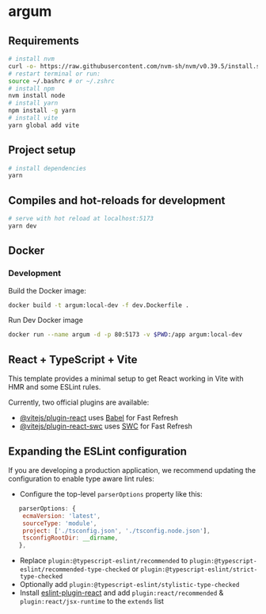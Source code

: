 # argum

## Requirements

```bash
# install nvm
curl -o- https://raw.githubusercontent.com/nvm-sh/nvm/v0.39.5/install.sh | bash
# restart terminal or run:
source ~/.bashrc # or ~/.zshrc
# install npm
nvm install node
# install yarn
npm install -g yarn
# install vite
yarn global add vite
```

## Project setup

```bash
# install dependencies
yarn
```

## Compiles and hot-reloads for development

```bash
# serve with hot reload at localhost:5173
yarn dev
```

## Docker

### Development

Build the Docker image:
```bash
docker build -t argum:local-dev -f dev.Dockerfile .
```

Run Dev Docker image
```bash
docker run --name argum -d -p 80:5173 -v $PWD:/app argum:local-dev
```

## React + TypeScript + Vite

This template provides a minimal setup to get React working in Vite with HMR and some ESLint rules.

Currently, two official plugins are available:

- [@vitejs/plugin-react](https://github.com/vitejs/vite-plugin-react/blob/main/packages/plugin-react/README.md) uses [Babel](https://babeljs.io/) for Fast Refresh
- [@vitejs/plugin-react-swc](https://github.com/vitejs/vite-plugin-react-swc) uses [SWC](https://swc.rs/) for Fast Refresh

## Expanding the ESLint configuration

If you are developing a production application, we recommend updating the configuration to enable type aware lint rules:

- Configure the top-level `parserOptions` property like this:

```js
   parserOptions: {
    ecmaVersion: 'latest',
    sourceType: 'module',
    project: ['./tsconfig.json', './tsconfig.node.json'],
    tsconfigRootDir: __dirname,
   },
```

- Replace `plugin:@typescript-eslint/recommended` to `plugin:@typescript-eslint/recommended-type-checked` or `plugin:@typescript-eslint/strict-type-checked`
- Optionally add `plugin:@typescript-eslint/stylistic-type-checked`
- Install [eslint-plugin-react](https://github.com/jsx-eslint/eslint-plugin-react) and add `plugin:react/recommended` & `plugin:react/jsx-runtime` to the `extends` list
